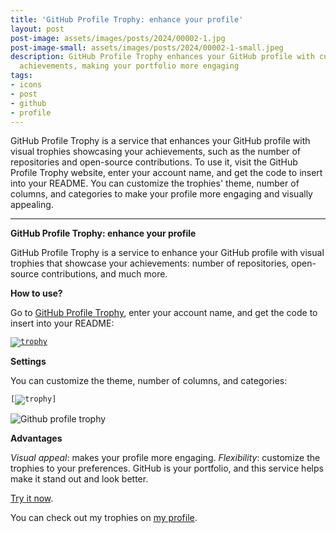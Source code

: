 ```yaml
---
title: 'GitHub Profile Trophy: enhance your profile'
layout: post
post-image: assets/images/posts/2024/00002-1.jpg
post-image-small: assets/images/posts/2024/00002-1-small.jpeg
description: GitHub Profile Trophy enhances your GitHub profile with customizable visual trophies that showcase your 
  achievements, making your portfolio more engaging
tags:
- icons
- post
- github
- profile
---
```


GitHub Profile Trophy is a service that enhances your GitHub profile with visual trophies showcasing your achievements, 
such as the number of repositories and open-source contributions. To use it, visit the GitHub Profile Trophy website, 
enter your account name, and get the code to insert into your README. You can customize the trophies' theme, 
number of columns, and categories to make your profile more engaging and visually appealing.

---

<b>GitHub Profile Trophy: enhance your profile</b>

GitHub Profile Trophy is a service to enhance your GitHub profile with visual trophies that showcase your achievements: number of repositories, open-source contributions, and much more.

<b>How to use?</b>

Go to <a href="https://github-profile-trophy.vercel.app/">GitHub Profile Trophy</a>, enter your account name, and get the code to insert into your README:

<code>[![trophy](https://github-profile-trophy.vercel.app/?username=your_username)](https://github.com/ryo-ma/github-profile-trophy)</code>

<b>Settings</b>

You can customize the theme, number of columns, and categories:

<code>[![trophy](https://github-profile-trophy.vercel.app/?username=your_username&theme=onedark&row=2&column=3)]</code>

![Github profile trophy](/assets/images/posts/2024/00002-2.png)

<b>Advantages</b>

<i>Visual appeal</i>: makes your profile more engaging. <i>Flexibility</i>: customize the trophies to your preferences. GitHub is your portfolio, and this service helps make it stand out and look better.

<a href="https://github-profile-trophy.vercel.app/">Try it now</a>.

You can check out my trophies on <a href="https://github.com/s-rb">my profile</a>.